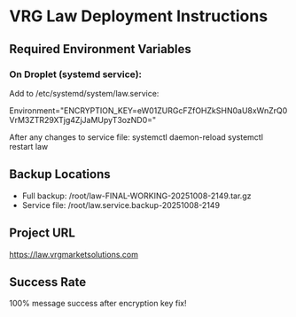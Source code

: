 # VRG Law Deployment Instructions

## Required Environment Variables

### On Droplet (systemd service):
Add to /etc/systemd/system/law.service:

Environment="ENCRYPTION_KEY=eW01ZURGcFZfOHZkSHN0aU8xWnZrQ0VrM3ZTR29XTjg4ZjJaMUpyT3ozND0="

After any changes to service file:
systemctl daemon-reload
systemctl restart law

## Backup Locations
- Full backup: /root/law-FINAL-WORKING-20251008-2149.tar.gz
- Service file: /root/law.service.backup-20251008-2149

## Project URL
https://law.vrgmarketsolutions.com

## Success Rate
100% message success after encryption key fix!
